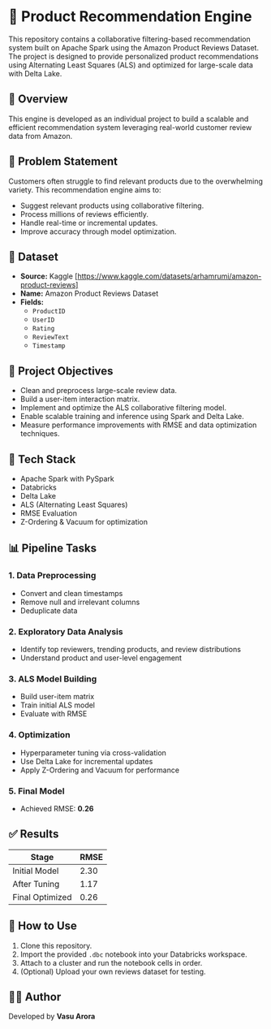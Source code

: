 # 🛒 Product Recommendation Engine

This repository contains a collaborative filtering-based recommendation system built on Apache Spark using the Amazon Product Reviews Dataset. The project is designed to provide personalized product recommendations using Alternating Least Squares (ALS) and optimized for large-scale data with Delta Lake.

## 📌 Overview

This engine is developed as an individual project to build a scalable and efficient recommendation system leveraging real-world customer review data from Amazon.

## 🧠 Problem Statement

Customers often struggle to find relevant products due to the overwhelming variety. This recommendation engine aims to:

- Suggest relevant products using collaborative filtering.
- Process millions of reviews efficiently.
- Handle real-time or incremental updates.
- Improve accuracy through model optimization.

## 📂 Dataset

- **Source:** Kaggle [https://www.kaggle.com/datasets/arhamrumi/amazon-product-reviews]
- **Name:** Amazon Product Reviews Dataset
- **Fields:**
  - `ProductID`
  - `UserID`
  - `Rating`
  - `ReviewText`
  - `Timestamp`

## 🚀 Project Objectives

- Clean and preprocess large-scale review data.
- Build a user-item interaction matrix.
- Implement and optimize the ALS collaborative filtering model.
- Enable scalable training and inference using Spark and Delta Lake.
- Measure performance improvements with RMSE and data optimization techniques.

## 🔧 Tech Stack

- Apache Spark with PySpark
- Databricks
- Delta Lake
- ALS (Alternating Least Squares)
- RMSE Evaluation
- Z-Ordering & Vacuum for optimization

## 📊 Pipeline Tasks

### 1. Data Preprocessing
- Convert and clean timestamps
- Remove null and irrelevant columns
- Deduplicate data

### 2. Exploratory Data Analysis
- Identify top reviewers, trending products, and review distributions
- Understand product and user-level engagement

### 3. ALS Model Building
- Build user-item matrix
- Train initial ALS model
- Evaluate with RMSE

### 4. Optimization
- Hyperparameter tuning via cross-validation
- Use Delta Lake for incremental updates
- Apply Z-Ordering and Vacuum for performance

### 5. Final Model
- Achieved RMSE: **0.26**

## ✅ Results

| Stage            | RMSE   |
|------------------|--------|
| Initial Model    | 2.30   |
| After Tuning     | 1.17   |
| Final Optimized  | 0.26   |

## 🧪 How to Use

1. Clone this repository.
2. Import the provided `.dbc` notebook into your Databricks workspace.
3. Attach to a cluster and run the notebook cells in order.
4. (Optional) Upload your own reviews dataset for testing.

## 👨‍💻 Author

Developed by **Vasu Arora**  

